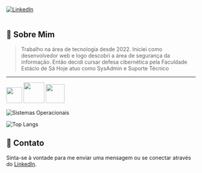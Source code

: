 <a href="https://www.linkedin.com/in/natan-oliveira-71023822b/" target="_blank">
  <img src="https://img.shields.io/badge/LinkedIn-0077B5?style=for-the-badge&logo=linkedin&logoColor=white" alt="LinkedIn" />
</a>

<br/>
<br/>

## 💼 Sobre Mim

> Trabalho na área de tecnologia desde 2022. Iniciei como desenvolvedor web e logo descobri a área de segurança da informação.
> Então decidi cursar defesa cibernética pela Faculdade Estácio de Sá
> Hoje atuo como SysAdmin e Suporte Técnico

---

<!--
## 🛠️ Tecnologias

### Linguagens de Programação

<img src="https://skillicons.dev/icons?i=javascript,java,python&perline=15" alt="Linguagens de Programação" />

### Frameworks & Ferramentas

<img src="https://skillicons.dev/icons?i=spring,nodejs,react,django&perline=5" alt="Frameworks e Ferramentas" />

### Bancos de Dados

<img src="https://skillicons.dev/icons?i=postgresql,mysql,sqlite,mongodb,dynamodb&perline=5" alt="Bancos de Dados" />

## 🔐 Segurança Cibernética

Gosto de me desafiar em testes de penetração com desafios de Red Team:
### Sistemas Operacionais
## 🌍 Linguagens Mais Utilizadas
-->

<img src="https://tryhackme-badges.s3.amazonaws.com/NN4TT4NN.png" height="42px" />  <img src="https://tryhackme.com/img/badges/mrrobot.svg" height="55px" />  <img src="https://tryhackme.com/img/badges/owasptop10.svg" height="50px" />

<img src="https://skillicons.dev/icons?i=windows,linux,debian,kali,ubuntu&perline=5" alt="Sistemas Operacionais" />

![Top Langs](https://github-readme-stats.vercel.app/api/top-langs/?username=natanzeraa&hide=java,html&size_weight=0.5&count_weight=0.5&theme=dracula&custom_title=Línguas%20Mais%20Usadas%20por%20Natan)


## 📜 Contato

Sinta-se à vontade para me enviar uma mensagem ou se conectar através do [LinkedIn](https://www.linkedin.com/in/natan-oliveira-71023822b/).
